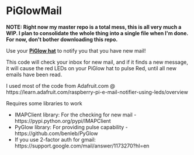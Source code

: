 # PiGlowMail
<p><b>NOTE: Right now my master repo is a total mess, this is all very much a WIP. I plan to consolidate the whole thing into a single file when I'm done. For now, don't bother downloading this repo.</b></p>

<p>Use your <b><a href="https://shop.pimoroni.com/products/piglow" target="_blank">PiGlow hat</a></b> to notify you that you have new mail!</p>
<p>This code will check your inbox for new mail, and if it finds a new message, it will cause the red LEDs on your PiGlow hat to pulse Red, until all new emails have been read.</p>
<p>I used most of the code from Adafruit.com @ https://learn.adafruit.com/raspberry-pi-e-mail-notifier-using-leds/overview</p>

<p>Requires some libraries to work</p>
<ul>
<li>IMAPClient library: For the checking for new mail -  https://pypi.python.org/pypi/IMAPClient</li>
<li>PyGlow library: For providing pulse capability - https://github.com/benleb/PyGlow</li>
<li>If you use 2-factor auth for gmail: https://support.google.com/mail/answer/1173270?hl=en</li>
</ul>
